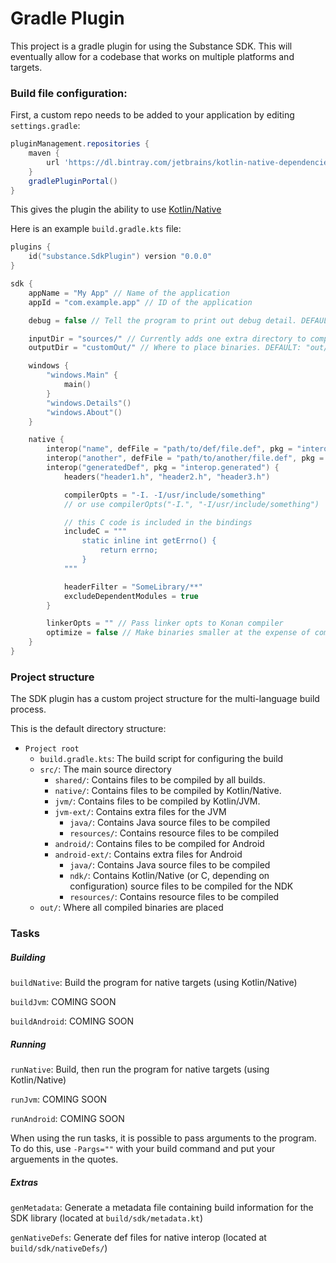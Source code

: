 # Gradle Plugin
This project is a gradle plugin for using the Substance SDK. This will eventually allow for a codebase that works on multiple platforms and targets.

### Build file configuration:
First, a custom repo needs to be added to your application by editing `settings.gradle`:
```groovy
pluginManagement.repositories {
	maven {
		url 'https://dl.bintray.com/jetbrains/kotlin-native-dependencies/'
	}
	gradlePluginPortal()
}
```
This gives the plugin the ability to use [Kotlin/Native](https://github.com/JetBrains/kotlin-native)

Here is an example `build.gradle.kts` file:
```kotlin
plugins {
	id("substance.SdkPlugin") version "0.0.0"
}

sdk {
	appName = "My App" // Name of the application
	appId = "com.example.app" // ID of the application

	debug = false // Tell the program to print out debug detail. DEFAULT: true

	inputDir = "sources/" // Currently adds one extra directory to compilation
	outputDir = "customOut/" // Where to place binaries. DEFAULT: "out/"

	windows {
		"windows.Main" {
			main()
		}
		"windows.Details"()
		"windows.About"()
	}

	native {
		interop("name", defFile = "path/to/def/file.def", pkg = "interop.name") // Include a def file as interop
		interop("another", defFile = "path/to/another/file.def", pkg = "interop.another") // Can be run many times
		interop("generatedDef", pkg = "interop.generated") {
			headers("header1.h", "header2.h", "header3.h")

			compilerOpts = "-I. -I/usr/include/something"
			// or use compilerOpts("-I.", "-I/usr/include/something")

			// this C code is included in the bindings
			includeC = """
				static inline int getErrno() {
				    return errno;
				}
			"""

			headerFilter = "SomeLibrary/**"
			excludeDependentModules = true
		}

		linkerOpts = "" // Pass linker opts to Konan compiler
		optimize = false // Make binaries smaller at the expense of compile time. DEFAULT: true
	}
}
```

### Project structure
The SDK plugin has a custom project structure for the multi-language build process.

This is the default directory structure:

- `Project root`
	- `build.gradle.kts`: The build script for configuring the build
	- `src/`: The main source directory
		- `shared/`: Contains files to be compiled by all builds.
		- `native/`: Contains files to be compiled by Kotlin/Native.
		- `jvm/`: Contains files to be compiled by Kotlin/JVM.
		- `jvm-ext/`: Contains extra files for the JVM
			- `java/`: Contains Java source files to be compiled
			- `resources/`: Contains resource files to be compiled
		- `android/`: Contains files to be compiled for Android
		- `android-ext/`: Contains extra files for Android
			- `java/`: Contains Java source files to be compiled
			- `ndk/`: Contains Kotlin/Native (or C, depending on configuration) source files to be compiled for the NDK
			- `resources/`: Contains resource files to be compiled
	- `out/`: Where all compiled binaries are placed

### Tasks
##### Building
`buildNative`: Build the program for native targets (using Kotlin/Native)

`buildJvm`: COMING SOON

`buildAndroid`: COMING SOON

##### Running
`runNative`: Build, then run the program for native targets (using Kotlin/Native)

`runJvm`: COMING SOON

`runAndroid`: COMING SOON

When using the run tasks, it is possible to pass arguments to the program.
To do this, use `-Pargs=""` with your build command and put your arguements in the quotes.

##### Extras
`genMetadata`: Generate a metadata file containing build information for the SDK library (located at `build/sdk/metadata.kt`)

`genNativeDefs`: Generate def files for native interop (located at `build/sdk/nativeDefs/`)